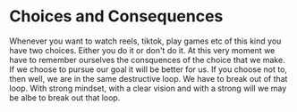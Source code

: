 # Choices and Consequences

Whenever you want to watch reels, tiktok, play games etc of this 
kind you have two choices. Either you do it or don't do it. At this 
very moment we have to remember ourselves the consquences of the choice
that we make. If we choose to pursue our goal it will be better for us.
If you choose not to, then well, we are in the same destructive loop. We
have to break out of that loop. With strong mindset, with a clear vision
and with a strong will we may be albe to break out that loop.